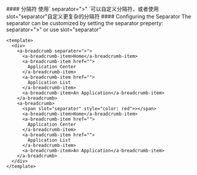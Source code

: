 <cn>
  #### 分隔符
  使用` separator=">" `可以自定义分隔符，或者使用slot="separator"自定义更复杂的分隔符
</cn>

<us>
  #### Configuring the Separator
  The separator can be customized by setting the separator preperty: separator=">" or use 
  slot="separator"
</us>

```vue
<template>
  <div>
    <a-breadcrumb separator=">">
      <a-breadcrumb-item>Home</a-breadcrumb-item>
      <a-breadcrumb-item href="">
        Application Center
      </a-breadcrumb-item>
      <a-breadcrumb-item href="">
        Application List
      </a-breadcrumb-item>
      <a-breadcrumb-item>An Application</a-breadcrumb-item>
    </a-breadcrumb>
    <a-breadcrumb>
      <span slot="separator" style="color: red">></span>
      <a-breadcrumb-item>Home</a-breadcrumb-item>
      <a-breadcrumb-item href="">
        Application Center
      </a-breadcrumb-item>
      <a-breadcrumb-item href="">
        Application List
      </a-breadcrumb-item>
      <a-breadcrumb-item>An Application</a-breadcrumb-item>
    </a-breadcrumb>
  </div>
</template>
```
